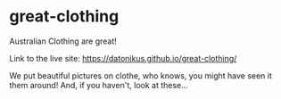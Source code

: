 # great-clothing
Australian Clothing are great! 

Link to the live site: https://datonikus.github.io/great-clothing/

We put beautiful pictures on clothe, who knows, you might have seen it them around! And, if you haven't, look at these...


